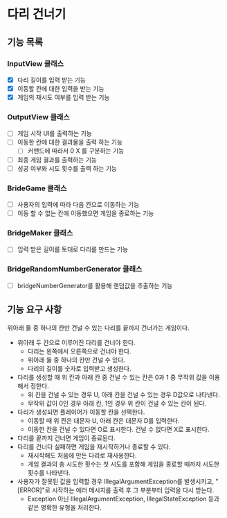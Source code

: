 # 다리 건너기 

## 기능 목록
### InputView 클래스 
- [x] 다리 길이를 입력 받는 기능
- [x] 이동할 칸에 대한 입력을 받는 기능
- [x] 게임의 재시도 여부를 입력 받는 기능
### OutputView 클래스
- [ ] 게임 시작 UI를 출력하는 기능
- [ ] 이동한 칸에 대한 결과물을 출력 하는 기능
  - [ ] 커맨드에 따라서 0 X 를 구분하는 기능
- [ ] 최종 게임 결과를 출력하는 기능
- [ ] 성공 여부와 시도 횟수를 출력 하는 기능
### BrideGame 클래스
- [ ] 사용자의 입력에 따라 다음 칸으로 이동하는 기능
- [ ] 이동 할 수 없는 칸에 이동했으면 게임을 종료하는 기능
### BridgeMaker 클래스
- [ ] 입력 받은 길이를 토대로 다리를 만드는 기능
### BridgeRandomNumberGenerator 클래스
- [ ] bridgeNumberGenerator를 활용해 랜덤값을 추출하는 기능

## 기능 요구 사항
위아래 둘 중 하나의 칸만 건널 수 있는 다리를 끝까지 건너가는 게임이다.

- 위아래 두 칸으로 이루어진 다리를 건너야 한다.
  - 다리는 왼쪽에서 오른쪽으로 건너야 한다.
  - 위아래 둘 중 하나의 칸만 건널 수 있다.
  - 다리의 길이를 숫자로 입력받고 생성한다.
- 다리를 생성할 때 위 칸과 아래 칸 중 건널 수 있는 칸은 0과 1 중 무작위 값을 이용해서 정한다.
  - 위 칸을 건널 수 있는 경우 U, 아래 칸을 건널 수 있는 경우 D값으로 나타낸다.
  - 무작위 값이 0인 경우 아래 칸, 1인 경우 위 칸이 건널 수 있는 칸이 된다.
- 다리가 생성되면 플레이어가 이동할 칸을 선택한다.
  - 이동할 때 위 칸은 대문자 U, 아래 칸은 대문자 D를 입력한다.
  - 이동한 칸을 건널 수 있다면 O로 표시한다. 건널 수 없다면 X로 표시한다.
- 다리를 끝까지 건너면 게임이 종료된다.
- 다리를 건너다 실패하면 게임을 재시작하거나 종료할 수 있다.
  - 재시작해도 처음에 만든 다리로 재사용한다.
  - 게임 결과의 총 시도한 횟수는 첫 시도를 포함해 게임을 종료할 때까지 시도한 횟수를 나타낸다.
- 사용자가 잘못된 값을 입력할 경우 IllegalArgumentException를 발생시키고, "[ERROR]"로 시작하는 에러 메시지를 출력 후 그 부분부터 입력을 다시 받는다.
  - Exception 아닌 IllegalArgumentException, IllegalStateException 등과 같은 명확한 유형을 처리한다.


